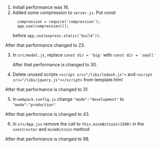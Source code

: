 1. Initiall performance was 16.
2.  Added some compression to `server.js`. 
    Put const 
    ```
      compression = require('compression');
      app.use(compression());
     ```
    before `app.use(express.static('build'))`.

After that performance changed to 23.

3. In `src/model.js`, replace `const dir = 'big'` with `const dir = 'small'`

   After that performance is changed to 30.

4. Delete unused scripts `<script src="/libs/lodash.js">` and `<script src="/libs/jquery.js"></script>` from template.html

After that performance is changed to 31.

5. In `webpack.config.js` change `"mode":"development"` to `"mode":"production"`.

After that performance is changed to 43.

6. In `src/App.jsx` remove the call to `this.mineBitcoin(1500)` in the `constructor` and `mineBitcoin` method

After that performance is changed to 98.